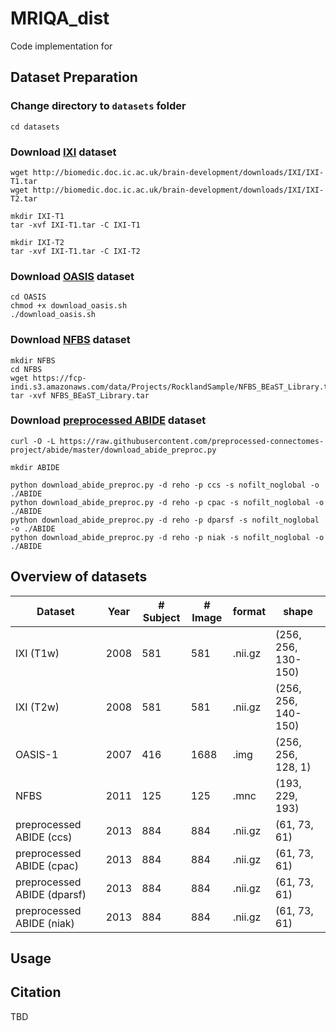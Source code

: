 # MRIQA_dist

Code implementation for

>  



## Dataset Preparation

### Change directory to `datasets` folder

```
cd datasets
```


### Download [IXI](https://brain-development.org/ixi-dataset/) dataset

```
wget http://biomedic.doc.ic.ac.uk/brain-development/downloads/IXI/IXI-T1.tar
wget http://biomedic.doc.ic.ac.uk/brain-development/downloads/IXI/IXI-T2.tar

mkdir IXI-T1
tar -xvf IXI-T1.tar -C IXI-T1

mkdir IXI-T2
tar -xvf IXI-T1.tar -C IXI-T2
```


### Download [OASIS](https://sites.wustl.edu/oasisbrains/home/oasis-1/) dataset

```
cd OASIS
chmod +x download_oasis.sh
./download_oasis.sh
```


### Download [NFBS](http://preprocessed-connectomes-project.org/NFB_skullstripped/index.html) dataset

```
mkdir NFBS
cd NFBS
wget https://fcp-indi.s3.amazonaws.com/data/Projects/RocklandSample/NFBS_BEaST_Library.tar
tar -xvf NFBS_BEaST_Library.tar
```


### Download [preprocessed ABIDE](http://preprocessed-connectomes-project.org/abide/) dataset

```
curl -O -L https://raw.githubusercontent.com/preprocessed-connectomes-project/abide/master/download_abide_preproc.py

mkdir ABIDE

python download_abide_preproc.py -d reho -p ccs -s nofilt_noglobal -o ./ABIDE
python download_abide_preproc.py -d reho -p cpac -s nofilt_noglobal -o ./ABIDE
python download_abide_preproc.py -d reho -p dparsf -s nofilt_noglobal -o ./ABIDE
python download_abide_preproc.py -d reho -p niak -s nofilt_noglobal -o ./ABIDE
```


## Overview of datasets

| Dataset | Year | # Subject | # Image | format | shape |
| --- | --- | --- | --- | --- | --- |
| IXI (T1w) | 2008 | 581 | 581 | .nii.gz | (256, 256, 130-150) |
| IXI (T2w) | 2008 | 581 | 581 | .nii.gz | (256, 256, 140-150) |
| OASIS-1 | 2007 | 416 | 1688 | .img | (256, 256, 128, 1) |
| NFBS | 2011 | 125 | 125 | .mnc |  (193, 229, 193)  |
| preprocessed ABIDE (ccs) | 2013 | 884 | 884 | .nii.gz | (61, 73, 61) |
| preprocessed ABIDE (cpac) | 2013 | 884 | 884 | .nii.gz | (61, 73, 61) |
| preprocessed ABIDE (dparsf) | 2013 | 884 | 884 | .nii.gz | (61, 73, 61) |
| preprocessed ABIDE (niak) | 2013 | 884 | 884 | .nii.gz | (61, 73, 61) |



## Usage





## Citation

TBD




